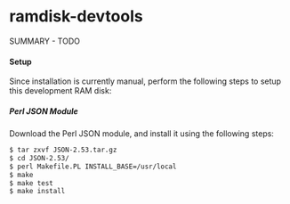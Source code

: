 ramdisk-devtools
================

SUMMARY - TODO


#### Setup

Since installation is currently manual, perform the following steps to setup this development RAM disk:

##### Perl JSON Module
Download the Perl JSON module, and install it using the following steps:

```bash
$ tar zxvf JSON-2.53.tar.gz
$ cd JSON-2.53/
$ perl Makefile.PL INSTALL_BASE=/usr/local
$ make
$ make test
$ make install
```
